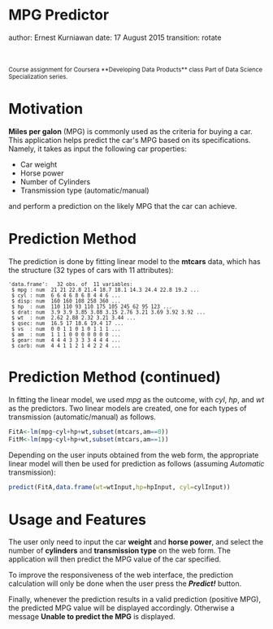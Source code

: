 MPG Predictor
========================================================
author: Ernest Kurniawan
date: 17 August 2015
transition: rotate
  
<br>
<br>
  
<small>
Course assignment for Coursera  
**Developing Data Products** class  
Part of Data Science Specialization series.
</small>

Motivation
========================================================

**Miles per galon** (MPG) is commonly used as the criteria for buying a car. This application helps predict the car's MPG based on its specifications. Namely, it takes as input the following car properties:
- Car weight
- Horse power
- Number of Cylinders
- Transmission type (automatic/manual)

and perform a prediction on the likely MPG that the car can achieve.

Prediction Method
========================================================
The prediction is done by fitting linear model to the **mtcars** data, which has the structure (32 types of cars with 11 attributes):
<small>

```
'data.frame':	32 obs. of  11 variables:
 $ mpg : num  21 21 22.8 21.4 18.7 18.1 14.3 24.4 22.8 19.2 ...
 $ cyl : num  6 6 4 6 8 6 8 4 4 6 ...
 $ disp: num  160 160 108 258 360 ...
 $ hp  : num  110 110 93 110 175 105 245 62 95 123 ...
 $ drat: num  3.9 3.9 3.85 3.08 3.15 2.76 3.21 3.69 3.92 3.92 ...
 $ wt  : num  2.62 2.88 2.32 3.21 3.44 ...
 $ qsec: num  16.5 17 18.6 19.4 17 ...
 $ vs  : num  0 0 1 1 0 1 0 1 1 1 ...
 $ am  : num  1 1 1 0 0 0 0 0 0 0 ...
 $ gear: num  4 4 4 3 3 3 3 4 4 4 ...
 $ carb: num  4 4 1 1 2 1 4 2 2 4 ...
```
</small>

Prediction Method (continued)
========================================================

In fitting the linear model, we used *mpg* as the outcome, with *cyl*, *hp*, and *wt* as the predictors. Two linear models are created, one for each types of transmission (automatic/manual) as follows.

```r
FitA<-lm(mpg~cyl+hp+wt,subset(mtcars,am==0))
FitM<-lm(mpg~cyl+hp+wt,subset(mtcars,am==1))
```
Depending on the user inputs obtained from the web form, the appropriate linear model will then be used for prediction as follows (assuming *Automatic* transmission):

```r
predict(FitA,data.frame(wt=wtInput,hp=hpInput, cyl=cylInput))
```

Usage and Features
========================================================

The user only need to input the car **weight** and **horse power**, and select the number of **cylinders** and **transmission type** on the web form. The application will then predict the MPG value of the car specified.

To improve the responsiveness of the web interface, the prediction calculation will only be done when the user press the ***Predict!*** button.

Finally, whenever the prediction results in a valid prediction (positive MPG), the predicted MPG value will be displayed accordingly. Otherwise a message **Unable to predict the MPG** is displayed.
